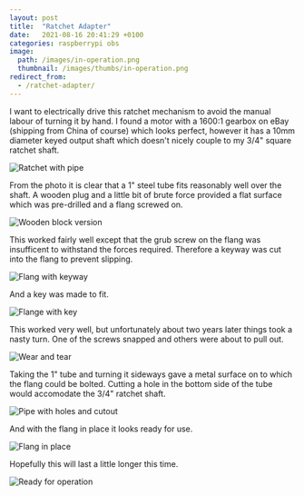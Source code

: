 ```yaml
---
layout: post
title:  "Ratchet Adapter"
date:   2021-08-16 20:41:29 +0100
categories: raspberrypi obs
image:
  path: /images/in-operation.png
  thumbnail: /images/thumbs/in-operation.png
redirect_from:
  - /ratchet-adapter/
---
```

I want to electrically drive this ratchet mechanism to avoid the manual labour of turning it by hand.  I found a motor with a 1600:1 gearbox on eBay (shipping from China of course) which looks perfect, however it has a 10mm diameter keyed output shaft which doesn't nicely couple to my 3/4" square ratchet shaft.

![Ratchet with pipe](/images/ratchet-with-pipe.png)

From the photo it is clear that a 1" steel tube fits reasonably well over the shaft.  A wooden plug and a little bit of brute force provided a flat surface which was pre-drilled and a flang screwed on.

![Wooden block version](/images/wooden-block.png)

This worked fairly well except that the grub screw on the flang was insufficent to withstand the forces required.  Therefore a keyway was cut into the flang to prevent slipping.

![Flang with keyway](/images/flang-key-1.png)

And a key was made to fit.

![Flange with key](/images/flang-key-2.png)

This worked very well, but unfortunately about two years later things took a nasty turn. One of the screws snapped and others were about to pull out.

![Wear and tear](/images/wear-and-tear.png)

Taking the 1" tube and turning it sideways gave a metal surface on to which the flang could be bolted.  Cutting a hole in the bottom side of the tube would accomodate the 3/4" ratchet shaft.

![Pipe with holes and cutout](/images/ratchet-connector-with-cutout.png)

And with the flang in place it looks ready for use.

![Flang in place](/images/ratchet-connector-flang.png)

Hopefully this will last a little longer this time.

![Ready for operation](/images/in-operation.png)

